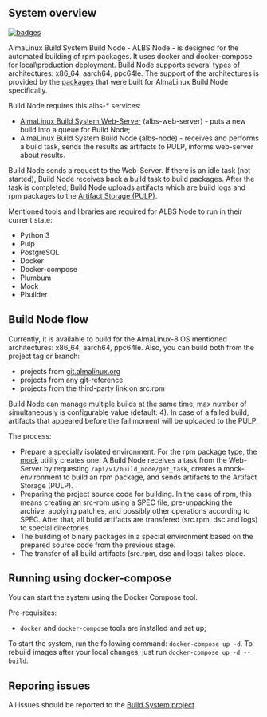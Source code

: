 System overview 
--

[![badges](https://img.shields.io/endpoint?url=https://gist.githubusercontent.com/maccelf/fc7bacd03455d19a15024e7ae1c29e24/raw/build-node-badge__master.json)](https://github.com/AlmaLinux/albs-node/blob/master/tests/README.md)

AlmaLinux Build System Build Node - ALBS Node - is designed for the automated building of rpm packages. It uses docker and docker-compose for local\production deployment. 
Build Node supports several types of architectures: x86_64, aarch64, ppc64le. The support of the architectures is provided by the [packages](https://repo.almalinux.org/build_system/8/) that were built for AlmaLinux Build Node specifically.

Build Node requires this albs-* services:
- [AlmaLinux Build System Web-Server]((https://github.com/AlmaLinux/albs-web-server)) (albs-web-server) -  puts a new build into a queue for Build Node;
- AlmaLinux Build System Build Node (albs-node) - receives and performs a build task, sends the results as artifacts to PULP, informs web-server about results. 


Build Node sends a request to the Web-Server. If there is an idle task (not started), Build Node receives back a build task to build packages. After the task is completed, Build Node uploads artifacts which are build logs and rpm packages to the [Artifact Storage (PULP)](https://build.almalinux.org/pulp/content/builds/AlmaLinux-8-x86_64-22-br/). 

Mentioned tools and libraries are required for ALBS Node to run in their current state:
 
- Python 3 
- Pulp
- PostgreSQL 
- Docker 
- Docker-compose
- Plumbum
- Mock
- Pbuilder

Build Node flow 
--

Currently, it is available to build for the AlmaLinux-8 OS mentioned architectures: x86_64, aarch64, ppc64le. 
Also, you can build both from the project tag or branch: 
- projects from [git.almalinux.org](https://git.almalinux.org/)
- projects from any git-reference
- projects from the third-party link on src.rpm 

Build Node can manage multiple builds at the same time, max number of simultaneously is configurable value (default: 4). In case of a failed build, artifacts that appeared before the fail moment will be uploaded to the PULP. 

The process:

- Prepare a specially isolated environment. For the rpm package type, the [mock](https://github.com/rpm-software-management/mock) utility creates one. A Build Node receives a task from the Web-Server by requesting `/api/v1/build_node/get_task`, creates a mock-environment to build an rpm package, and sends artifacts to the Artifact Storage (PULP). 
- Preparing the project source code for building. In the case of rpm, this means creating an src-rpm using a SPEC file, pre-unpacking the archive, applying patches, and possibly other operations according to SPEC. After that, all build artifacts are transfered (src.rpm, dsc and logs) to special directories.
- The building of binary packages in a special environment based on the prepared source code from the previous stage. 
- The transfer of all build artifacts (src.rpm, dsc and logs) takes place.


Running using docker-compose
--

You can start the system using the Docker Compose tool.

Pre-requisites:
- `docker` and `docker-compose` tools are installed and set up;

To start the system, run the following command: `docker-compose up -d`.  To rebuild images after your local changes, just run `docker-compose up -d --build`.


Reporing issues 
--

All issues should be reported to the [Build System project](https://github.com/AlmaLinux/build-system).
